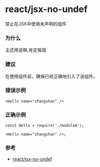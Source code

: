 # react/jsx-no-undef

禁止在JSX中使用未声明的组件

### 为什么

主还用说嘛,肯定报错

### 建议

在使用组件前，确保已经正确地引入了该组件。

### 错误示例

```tsx
<Hello name="zhangshan" />
```

### 正确示例

```tsx
const Hello = require('./moduleA');

<Hello name="zhangshan" />;
```

### 参考

- [react/jsx-no-undef](https://github.com/jsx-eslint/eslint-plugin-react/blob/master/docs/rules/jsx-no-undef.md)
